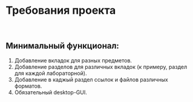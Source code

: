 # Требования проекта
</br>

## Минимальный функционал:

1. Добавление вкладок для разных предметов.
2. Добавление разделов для различных вкладок (к примеру, раздел для каждой лабораторной).
3. Добавление в каджый раздел ссылок и файлов различных форматов.
4. Обязательный desktop-GUI.

<!-- Дополнительные требования: -->
<!-- 5. Возможность просмотра ссылок и файлов без сторонних программ (прямо в приложении). -->
<!-- 6. Хранение всех данных в БД (PostgreSQL (versions 7.3 and above)). -->
<!-- 7. Mobile-GUI (с помощью Qt). -->
<!-- 8. Синхронизация информации. -->
<!-- 9. Разделение функционала на редактор/наблюдатель -->
<!-- 9.1 Редактор создаёт вкладку с полным доступом (редактирование).
         Наблюдатель (подписчик) имеет частичный доступ (может только просматривать и оставлять комментарии) -->
